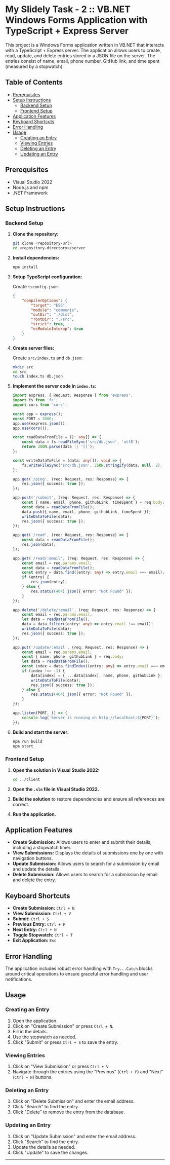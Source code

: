 # My Slidely Task - 2 :: VB.NET Windows Forms Application with TypeScript + Express Server

This project is a Windows Forms application written in VB.NET that interacts with a TypeScript + Express server. The application allows users to create, read, update, and delete entries stored in a JSON file on the server. The entries consist of name, email, phone number, GitHub link, and time spent (measured by a stopwatch).

## Table of Contents

- [Prerequisites](#prerequisites)
- [Setup Instructions](#setup-instructions)
  - [Backend Setup](#backend-setup)
  - [Frontend Setup](#frontend-setup)
- [Application Features](#application-features)
- [Keyboard Shortcuts](#keyboard-shortcuts)
- [Error Handling](#error-handling)
- [Usage](#usage)
  - [Creating an Entry](#creating-an-entry)
  - [Viewing Entries](#viewing-entries)
  - [Deleting an Entry](#deleting-an-entry)
  - [Updating an Entry](#updating-an-entry)

## Prerequisites

- Visual Studio 2022
- Node.js and npm
- .NET Framework

## Setup Instructions

### Backend Setup

1. **Clone the repository:**

    ```sh
    git clone <repository-url>
    cd <repository-directory>/server
    ```

2. **Install dependencies:**

    ```sh
    npm install
    ```

3. **Setup TypeScript configuration:**

    Create `tsconfig.json`:

    ```json
    {
        "compilerOptions": {
            "target": "ES6",
            "module": "commonjs",
            "outDir": "./dist",
            "rootDir": "./src",
            "strict": true,
            "esModuleInterop": true
        }
    }
    ```

4. **Create server files:**

    Create `src/index.ts` and `db.json`:

    ```sh
    mkdir src
    cd src
    touch index.ts db.json
    ```

5. **Implement the server code in `index.ts`:**

    ```typescript
    import express, { Request, Response } from 'express';
    import fs from 'fs';
    import cors from 'cors';

    const app = express();
    const PORT = 3000;
    app.use(express.json());
    app.use(cors());

    const readDataFromFile = (): any[] => {
        const data = fs.readFileSync('src/db.json', 'utf8');
        return JSON.parse(data || '[]');
    };

    const writeDataToFile = (data: any[]): void => {
        fs.writeFileSync('src/db.json', JSON.stringify(data, null, 2), 'utf8');
    };

    app.get('/ping', (req: Request, res: Response) => {
        res.json({ success: true });
    });

    app.post('/submit', (req: Request, res: Response) => {
        const { name, email, phone, githubLink, timeSpent } = req.body;
        const data = readDataFromFile();
        data.push({ name, email, phone, githubLink, timeSpent });
        writeDataToFile(data);
        res.json({ success: true });
    });

    app.get('/read', (req: Request, res: Response) => {
        const data = readDataFromFile();
        res.json(data);
    });

    app.get('/read/:email', (req: Request, res: Response) => {
        const email = req.params.email;
        const data = readDataFromFile();
        const entry = data.find((entry: any) => entry.email === email);
        if (entry) {
            res.json(entry);
        } else {
            res.status(404).json({ error: "Not Found" });
        }
    });

    app.delete('/delete/:email', (req: Request, res: Response) => {
        const email = req.params.email;
        let data = readDataFromFile();
        data = data.filter((entry: any) => entry.email !== email);
        writeDataToFile(data);
        res.json({ success: true });
    });

    app.put('/update/:email', (req: Request, res: Response) => {
        const email = req.params.email;
        const { name, phone, githubLink } = req.body;
        let data = readDataFromFile();
        const index = data.findIndex((entry: any) => entry.email === email);
        if (index !== -1) {
            data[index] = { ...data[index], name, phone, githubLink };
            writeDataToFile(data);
            res.json({ success: true });
        } else {
            res.status(404).json({ error: "Not Found" });
        }
    });

    app.listen(PORT, () => {
        console.log(`Server is running on http://localhost:${PORT}`);
    });
    ```

6. **Build and start the server:**

    ```sh
    npm run build
    npm start
    ```

### Frontend Setup

1. **Open the solution in Visual Studio 2022:**

    ```sh
    cd ../client
    ```

2. **Open the `.sln` file in Visual Studio 2022.**

3. **Build the solution** to restore dependencies and ensure all references are correct.

4. **Run the application.**

## Application Features

- **Create Submission:** Allows users to enter and submit their details, including a stopwatch timer.
- **View Submissions:** Displays the details of submissions one by one with navigation buttons.
- **Update Submission:** Allows users to search for a submission by email and update the details.
- **Delete Submission:** Allows users to search for a submission by email and delete the entry.

## Keyboard Shortcuts

- **Create Submission:** `Ctrl + N`
- **View Submission:** `Ctrl + V`
- **Submit:** `Ctrl + S`
- **Previous Entry:** `Ctrl + P`
- **Next Entry:** `Ctrl + N`
- **Toggle Stopwatch:** `Ctrl + T`
- **Exit Application:** `Esc`

## Error Handling

The application includes robust error handling with `Try...Catch` blocks around critical operations to ensure graceful error handling and user notifications.

## Usage

### Creating an Entry

1. Open the application.
2. Click on "Create Submission" or press `Ctrl + N`.
3. Fill in the details.
4. Use the stopwatch as needed.
5. Click "Submit" or press `Ctrl + S` to save the entry.

### Viewing Entries

1. Click on "View Submission" or press `Ctrl + V`.
2. Navigate through the entries using the "Previous" (`Ctrl + P`) and "Next" (`Ctrl + N`) buttons.

### Deleting an Entry

1. Click on "Delete Submission" and enter the email address.
2. Click "Search" to find the entry.
3. Click "Delete" to remove the entry from the database.

### Updating an Entry

1. Click on "Update Submission" and enter the email address.
2. Click "Search" to find the entry.
3. Update the details as needed.
4. Click "Update" to save the changes.

---
